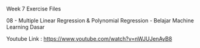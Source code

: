Week 7 Exercise Files

08 - Multiple Linear Regression & Polynomial Regression - Belajar Machine Learning Dasar

Youtube Link : https://www.youtube.com/watch?v=nWJUJenAyB8
